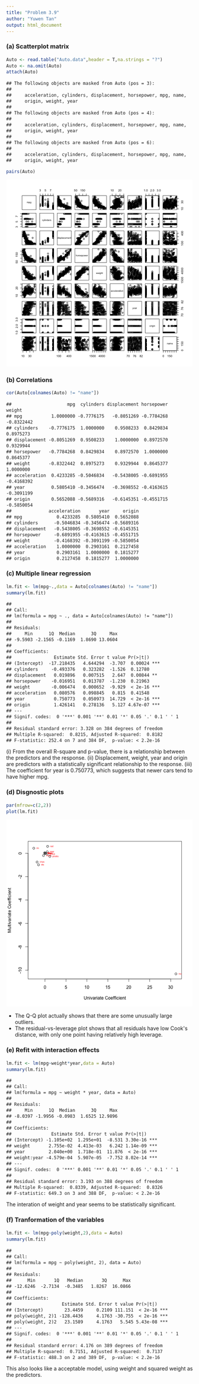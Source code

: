 ```yaml
---
title: "Problem 3.9"
author: "Yuwen Tan"
output: html_document
---
```


### (a) Scatterplot matrix

```r
Auto <- read.table("Auto.data",header = T,na.strings = "?")
Auto <- na.omit(Auto)
attach(Auto)
```

```
## The following objects are masked from Auto (pos = 3):
## 
##     acceleration, cylinders, displacement, horsepower, mpg, name,
##     origin, weight, year
## 
## The following objects are masked from Auto (pos = 4):
## 
##     acceleration, cylinders, displacement, horsepower, mpg, name,
##     origin, weight, year
## 
## The following objects are masked from Auto (pos = 6):
## 
##     acceleration, cylinders, displacement, horsepower, mpg, name,
##     origin, weight, year
```

```r
pairs(Auto)
```

![plot of chunk unnamed-chunk-1](figure/unnamed-chunk-1-1.png) 

### (b) Correlations

```r
cor(Auto[colnames(Auto) != "name"])
```

```
##                     mpg  cylinders displacement horsepower     weight
## mpg           1.0000000 -0.7776175   -0.8051269 -0.7784268 -0.8322442
## cylinders    -0.7776175  1.0000000    0.9508233  0.8429834  0.8975273
## displacement -0.8051269  0.9508233    1.0000000  0.8972570  0.9329944
## horsepower   -0.7784268  0.8429834    0.8972570  1.0000000  0.8645377
## weight       -0.8322442  0.8975273    0.9329944  0.8645377  1.0000000
## acceleration  0.4233285 -0.5046834   -0.5438005 -0.6891955 -0.4168392
## year          0.5805410 -0.3456474   -0.3698552 -0.4163615 -0.3091199
## origin        0.5652088 -0.5689316   -0.6145351 -0.4551715 -0.5850054
##              acceleration       year     origin
## mpg             0.4233285  0.5805410  0.5652088
## cylinders      -0.5046834 -0.3456474 -0.5689316
## displacement   -0.5438005 -0.3698552 -0.6145351
## horsepower     -0.6891955 -0.4163615 -0.4551715
## weight         -0.4168392 -0.3091199 -0.5850054
## acceleration    1.0000000  0.2903161  0.2127458
## year            0.2903161  1.0000000  0.1815277
## origin          0.2127458  0.1815277  1.0000000
```

### (c) Multiple linear regression

```r
lm.fit <- lm(mpg~.,data = Auto[colnames(Auto) != "name"])
summary(lm.fit)
```

```
## 
## Call:
## lm(formula = mpg ~ ., data = Auto[colnames(Auto) != "name"])
## 
## Residuals:
##     Min      1Q  Median      3Q     Max 
## -9.5903 -2.1565 -0.1169  1.8690 13.0604 
## 
## Coefficients:
##                Estimate Std. Error t value Pr(>|t|)    
## (Intercept)  -17.218435   4.644294  -3.707  0.00024 ***
## cylinders     -0.493376   0.323282  -1.526  0.12780    
## displacement   0.019896   0.007515   2.647  0.00844 ** 
## horsepower    -0.016951   0.013787  -1.230  0.21963    
## weight        -0.006474   0.000652  -9.929  < 2e-16 ***
## acceleration   0.080576   0.098845   0.815  0.41548    
## year           0.750773   0.050973  14.729  < 2e-16 ***
## origin         1.426141   0.278136   5.127 4.67e-07 ***
## ---
## Signif. codes:  0 '***' 0.001 '**' 0.01 '*' 0.05 '.' 0.1 ' ' 1
## 
## Residual standard error: 3.328 on 384 degrees of freedom
## Multiple R-squared:  0.8215,	Adjusted R-squared:  0.8182 
## F-statistic: 252.4 on 7 and 384 DF,  p-value: < 2.2e-16
```

(i) From the overall R-square and p-value, there is a relationship between the predictors and the response.
(ii) Displacement, weight, year and origin are predictors with a statistically significant relationship to the response.
(iii) The coefficient for year is 0.750773, which suggests that newer cars tend to have higher mpg.

### (d) Disgnostic plots

```r
par(mfrow=c(2,2))
plot(lm.fit)
```

![plot of chunk unnamed-chunk-4](figure/unnamed-chunk-4-1.png) 

* The Q-Q plot actually shows that there are some unusually large outliers.
* The residual-vs-leverage plot shows that all residuals have low Cook's distance, with only one point having relatively high leverage.

### (e) Refit with interaction effects

```r
lm.fit <- lm(mpg~weight*year,data = Auto)
summary(lm.fit)
```

```
## 
## Call:
## lm(formula = mpg ~ weight * year, data = Auto)
## 
## Residuals:
##     Min      1Q  Median      3Q     Max 
## -8.0397 -1.9956 -0.0983  1.6525 12.9896 
## 
## Coefficients:
##               Estimate Std. Error t value Pr(>|t|)    
## (Intercept) -1.105e+02  1.295e+01  -8.531 3.30e-16 ***
## weight       2.755e-02  4.413e-03   6.242 1.14e-09 ***
## year         2.040e+00  1.718e-01  11.876  < 2e-16 ***
## weight:year -4.579e-04  5.907e-05  -7.752 8.02e-14 ***
## ---
## Signif. codes:  0 '***' 0.001 '**' 0.01 '*' 0.05 '.' 0.1 ' ' 1
## 
## Residual standard error: 3.193 on 388 degrees of freedom
## Multiple R-squared:  0.8339,	Adjusted R-squared:  0.8326 
## F-statistic: 649.3 on 3 and 388 DF,  p-value: < 2.2e-16
```

The interation of weight and year seems to be statistically significant.

### (f) Tranformation of the variables

```r
lm.fit <- lm(mpg~poly(weight,2),data = Auto)
summary(lm.fit)
```

```
## 
## Call:
## lm(formula = mpg ~ poly(weight, 2), data = Auto)
## 
## Residuals:
##      Min       1Q   Median       3Q      Max 
## -12.6246  -2.7134  -0.3485   1.8267  16.0866 
## 
## Coefficients:
##                   Estimate Std. Error t value Pr(>|t|)    
## (Intercept)        23.4459     0.2109 111.151  < 2e-16 ***
## poly(weight, 2)1 -128.4436     4.1763 -30.755  < 2e-16 ***
## poly(weight, 2)2   23.1589     4.1763   5.545 5.43e-08 ***
## ---
## Signif. codes:  0 '***' 0.001 '**' 0.01 '*' 0.05 '.' 0.1 ' ' 1
## 
## Residual standard error: 4.176 on 389 degrees of freedom
## Multiple R-squared:  0.7151,	Adjusted R-squared:  0.7137 
## F-statistic: 488.3 on 2 and 389 DF,  p-value: < 2.2e-16
```

This also looks like a acceptable model, using weight and squared weight as the predictors.
